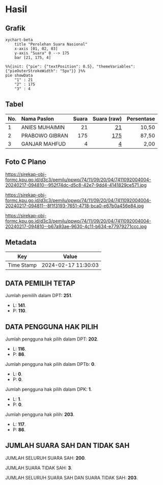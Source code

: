 # Hasil

## Grafik

```mermaid
xychart-beta
    title "Perolehan Suara Nasional"
    x-axis [01, 02, 03]
    y-axis "Suara" 0 --> 175
    bar [21, 175, 4]
```

```mermaid
%%{init: {"pie": {"textPosition": 0.5}, "themeVariables": {"pieOuterStrokeWidth": "5px"}} }%%
pie showData
    "1" : 21
    "2" : 175
    "3" : 4
```

## Tabel

| No. | Nama Paslon    | Suara | Suara (raw) | Persentase |
|:--- |:-------------- | -----:| -----------:| ----------:|
| 1   | ANIES MUHAIMIN | 21    | [21][p-1]   | 10,50      |
| 2   | PRABOWO GIBRAN | 175   | [175][p-2]  | 87,50      |
| 3   | GANJAR MAHFUD  | 4     | [4][p-3]    | 2,00       |


[p-1]: https://github.com/gigit-pemilu/pemilu-2024/blob/main/pilpres/hitung-suara/sub/74-sulawesi-tenggara/sub/11-kolaka-timur/sub/09-tinondo/sub/2004-ameroro/sub/004-tps/sub/paslon-1.txt
[p-2]: https://github.com/gigit-pemilu/pemilu-2024/blob/main/pilpres/hitung-suara/sub/74-sulawesi-tenggara/sub/11-kolaka-timur/sub/09-tinondo/sub/2004-ameroro/sub/004-tps/sub/paslon-2.txt
[p-3]: https://github.com/gigit-pemilu/pemilu-2024/blob/main/pilpres/hitung-suara/sub/74-sulawesi-tenggara/sub/11-kolaka-timur/sub/09-tinondo/sub/2004-ameroro/sub/004-tps/sub/paslon-3.txt

## Foto C Plano

https://sirekap-obj-formc.kpu.go.id/d3c3/pemilu/ppwp/74/11/09/20/04/7411092004004-20240217-094810--952f74dc-d5c8-42e7-9dd4-4141829ce571.jpg

https://sirekap-obj-formc.kpu.go.id/d3c3/pemilu/ppwp/74/11/09/20/04/7411092004004-20240217-094811--8f1f3193-7651-4718-bca0-e67b0a456e84.jpg

https://sirekap-obj-formc.kpu.go.id/d3c3/pemilu/ppwp/74/11/09/20/04/7411092004004-20240217-094810--b67a93ae-9630-4c11-b634-e77979271ccc.jpg


## Metadata

| Key        | Value               |
| ---------- | ------------------- |
| Time Stamp | 2024-02-17 11:30:03 |


## DATA PEMILIH TETAP

Jumlah pemilih dalam DPT: **251**.
 * L: **141**.
 * P: **110**.

## DATA PENGGUNA HAK PILIH

Jumlah pengguna hak pilih dalam DPT: **202**.
 * L: **116**.
 * P: **86**.

Jumlah pengguna hak pilih dalam DPTb: **0**.
 * L: **0**.
 * P: **0**.

Jumlah pengguna hak pilih dalam DPK: **1**.
 * L: **1**.
 * P: **0**.

Jumlah pengguna hak pilih: **203**.
 * L: **117**.
 * P: **86**.

## JUMLAH SUARA SAH DAN TIDAK SAH

JUMLAH SELURUH SUARA SAH: **200**.

JUMLAH SUARA TIDAK SAH: **3**.

JUMLAH SELURUH SUARA SAH DAN SUARA TIDAK SAH: **203**.



